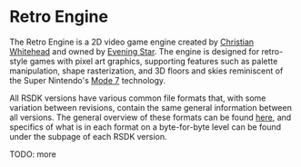 # Retro Engine

The Retro Engine is a 2D video game engine created by [Christian Whitehead](TODO) and owned by [Evening Star](TODO). The engine is designed for retro-style games with pixel art graphics, supporting features such as palette manipulation, shape rasterization, and 3D floors and skies reminiscent of the Super Nintendo's [Mode 7](https://en.wikipedia.org/wiki/Mode_7) technology.



All RSDK versions have various common file formats that, with some variation between revisions, contain the same general information between all versions. The general overview of these formats can be found [here](), and specifics of what is in each format on a byte-for-byte level can be found under the subpage of each RSDK version.



TODO: more